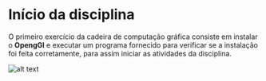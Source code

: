# Início da disciplina 

O primeiro exercício da cadeira de computação gráfica consiste em instalar o **OpengGl** e executar um programa fornecido para verificar se a instalação foi feita corretamente, para assim iniciar as atividades da disciplina.

![alt text](https://github.com/allefdom/CG/blob/main/Exercicio_1/imagens/Captura%20de%20tela%20de%202020-10-05%2019-57-17.png)
